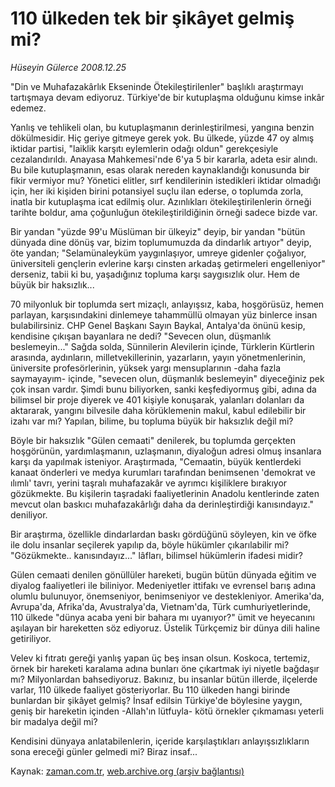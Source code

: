 # 110 ülkeden tek bir şikâyet gelmiş mi?

*Hüseyin Gülerce 2008.12.25*

<tr><td class="metin" colspan="2" style="padding-top: 20px; padding-left: 5px; padding-right: 10px;">"Din ve Muhafazakârlık Ekseninde Ötekileştirilenler" başlıklı araştırmayı tartışmaya devam ediyoruz. Türkiye'de bir kutuplaşma olduğunu kimse inkâr edemez.</td></tr><tr><td class="metin" colspan="2" style="padding-top: 20px; padding-left: 5px; padding-right: 10px;"><p> Yanlış ve tehlikeli olan, bu kutuplaşmanın derinleştirilmesi, yangına benzin dökülmesidir. Hiç geriye gitmeye gerek yok. Bu ülkede, yüzde 47 oy almış iktidar partisi, "laiklik karşıtı eylemlerin odağı oldun" gerekçesiyle cezalandırıldı. Anayasa Mahkemesi'nde 6'ya 5 bir kararla, adeta esir alındı. Bu bile kutuplaşmanın, esas olarak nereden kaynaklandığı konusunda bir fikir vermiyor mu? Yönetici elitler, sırf kendilerinin istedikleri iktidar olmadığı için, her iki kişiden birini potansiyel suçlu ilan ederse, o toplumda zorla, inatla bir kutuplaşma icat edilmiş olur. Azınlıkları ötekileştirilenlerin örneği tarihte boldur, ama çoğunluğun ötekileştirildiğinin örneği sadece bizde var.
<p>Bir yandan "yüzde 99'u Müslüman bir ülkeyiz" deyip, bir yandan "bütün dünyada dine dönüş var, bizim toplumumuzda da dindarlık artıyor" deyip, öte yandan; "Selamünaleyküm yaygınlaşıyor, umreye gidenler çoğalıyor, üniversiteli gençlerin evlerine karşı cinsten arkadaş getirmeleri engelleniyor" derseniz, tabii ki bu, yaşadığınız topluma karşı saygısızlık olur. Hem de büyük bir haksızlık...
<p>70 milyonluk bir toplumda sert mizaçlı, anlayışsız, kaba, hoşgörüsüz, hemen parlayan, karşısındakini dinlemeye tahammüllü olmayan yüz binlerce insan bulabilirsiniz. CHP Genel Başkanı Sayın Baykal, Antalya'da önünü kesip, kendisine çıkışan bayanlara ne dedi? "Sevecen olun, düşmanlık beslemeyin..." Sağda solda, Sünnilerin Alevilerin içinde, Türklerin Kürtlerin arasında, aydınların, milletvekillerinin, yazarların, yayın yönetmenlerinin, üniversite profesörlerinin, yüksek yargı mensuplarının -daha fazla saymayayım- içinde, "sevecen olun, düşmanlık beslemeyin" diyeceğiniz pek çok insan vardır. Şimdi bunu biliyorken, sanki keşfediyormuş gibi, adına da bilimsel bir proje diyerek ve 401 kişiyle konuşarak, yalanları dolanları da aktararak, yangını bilvesile daha körüklemenin makul, kabul edilebilir bir izahı var mı? Yapılan, bilime, bu topluma büyük bir haksızlık değil mi?
<p>Böyle bir haksızlık "Gülen cemaati" denilerek, bu toplumda gerçekten hoşgörünün, yardımlaşmanın, uzlaşmanın, diyaloğun adresi olmuş insanlara karşı da yapılmak isteniyor. Araştırmada, "Cemaatin, büyük kentlerdeki kanaat önderleri ve medya kurumları tarafından benimsenen 'demokrat ve ılımlı' tavrı, yerini taşralı muhafazakâr ve ayrımcı kişiliklere bırakıyor gözükmekte. Bu kişilerin taşradaki faaliyetlerinin Anadolu kentlerinde zaten mevcut olan baskıcı muhafazakârlığı daha da derinleştirdiği kanısındayız." deniliyor.
<p>Bir araştırma, özellikle dindarlardan baskı gördüğünü söyleyen, kin ve öfke ile dolu insanlar seçilerek yapılıp da, böyle hükümler çıkarılabilir mi? "Gözükmekte.. kanısındayız..." lâfları, bilimsel hükümlerin ifadesi midir?
<p>Gülen cemaati denilen gönüllüler hareketi, bugün bütün dünyada eğitim ve diyalog faaliyetleri ile biliniyor. Medeniyetler ittifakı ve evrensel barış adına olumlu bulunuyor, önemseniyor, benimseniyor ve destekleniyor. Amerika'da, Avrupa'da, Afrika'da, Avustralya'da, Vietnam'da, Türk cumhuriyetlerinde, 110 ülkede "dünya acaba yeni bir bahara mı uyanıyor?" ümit ve heyecanını aşılayan bir hareketten söz ediyoruz. Üstelik Türkçemiz bir dünya dili haline getiriliyor.
<p>Velev ki fıtratı gereği yanlış yapan üç beş insan olsun. Koskoca, tertemiz, örnek bir hareketi karalama adına bunları öne çıkartmak iyi niyetle bağdaşır mı? Milyonlardan bahsediyoruz. Bakınız, bu insanlar bütün illerde, ilçelerde varlar, 110 ülkede faaliyet gösteriyorlar. Bu 110 ülkeden hangi birinde bunlardan bir şikâyet gelmiş? İnsaf edilsin Türkiye'de böylesine yaygın, geniş bir hareketin içinden -Allah'ın lütfuyla- kötü örnekler çıkmaması yeterli bir madalya değil mi? 
<p>Kendisini dünyaya anlatabilenlerin, içeride karşılaştıkları anlayışsızlıkların sona ereceği günler gelmedi mi? Biraz insaf...<br/></p></p></p></p></p></p></p></p></td></tr>

Kaynak: [zaman.com.tr](http://zaman.com.tr/yazar.do?yazino=774007), [web.archive.org (arşiv bağlantısı)](http://web.archive.org/web/20090207183342/http://www.zaman.com.tr:80/yazar.do?yazino=774007)

